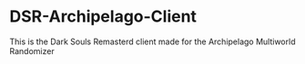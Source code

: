 # DSR-Archipelago-Client
This is the Dark Souls Remasterd client made for the Archipelago Multiworld Randomizer
